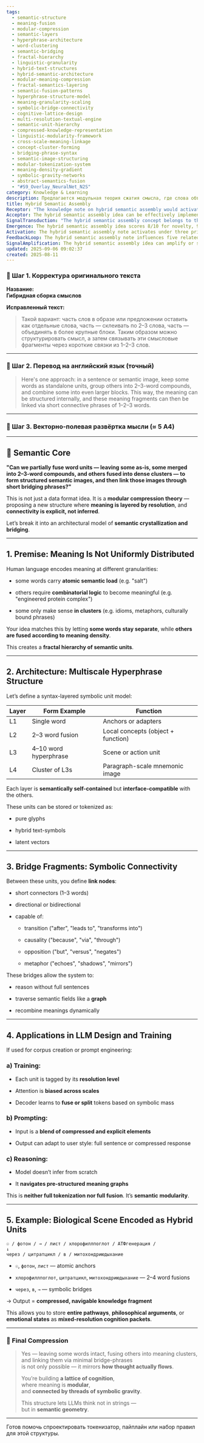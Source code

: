 ```yaml
---
tags:
  - semantic-structure
  - meaning-fusion
  - modular-compression
  - semantic-layers
  - hyperphrase-architecture
  - word-clustering
  - semantic-bridging
  - fractal-hierarchy
  - linguistic-granularity
  - hybrid-text-structures
  - hybrid-semantic-architecture
  - modular-meaning-compression
  - fractal-semantics-layering
  - semantic-fusion-patterns
  - hyperphrase-structure-model
  - meaning-granularity-scaling
  - symbolic-bridge-connectivity
  - cognitive-lattice-design
  - multi-resolution-textual-engine
  - semantic-unit-hierarchy
  - compressed-knowledge-representation
  - linguistic-modularity-framework
  - cross-scale-meaning-linkage
  - concept-cluster-forming
  - bridging-phrase-syntax
  - semantic-image-structuring
  - modular-tokenization-system
  - meaning-density-gradient
  - symbolic-gravity-networks
  - abstract-semantics-fusion
  - "#S9_Overlay_NeuralNet_N2S"
category: Knowledge & Learning
description: Предлагается модульная теория сжатия смысла, где слова объединяются в единицы разных размеров (1‑3, 4‑10 слов) и соединяются короткими связками, формируя многоуровневую графовую структуру для эффективного представления и обработки семантики в LLM.
title: Hybrid Semantic Assembly
Receptor: "The knowledge note on hybrid semantic assembly would activate in various practical contexts within 1-2 hours or over weeks/months. Scenario #1: Prompt Engineering for AI Systems involves an AI developer working with LLMs who needs to structure complex instructions that maintain semantic clarity while reducing token overhead. The system must process input prompts using the hybrid word unit approach where some concepts stay as single words, others are fused into 2-3-word compounds, and larger semantic clusters are formed. Actors include AI developers and prompt engineers who want to enhance instruction efficiency without sacrificing meaning. Expected outcome is improved prompt quality that leads to more coherent LLM responses while reducing computational overhead. Scenario #2: Knowledge Representation for Cognitive Architecture requires an AI architect designing a system that stores information using the hybrid structure method. The cognitive architecture must support atomic word units, semantic clusters, and bridging phrases as distinct layers of meaning. Actors include AI architects, knowledge engineers, and software designers working with neural networks or symbolic systems. Expected outcome is enhanced representation capabilities that allow for faster semantic processing and more accurate reasoning. Scenario #3: Language Model Training involves researchers developing training datasets using the hybrid approach to optimize model learning across multiple granularities. The system needs to tag each unit by resolution level, bias attention across scales, and teach the decoder to fuse or split tokens based on symbolic mass. Actors include ML engineers, data scientists, and NLP researchers optimizing language models for efficiency. Expected outcome is more effective training that enables better understanding of meaning at different granularities without compromising performance. Scenario #4: Information Retrieval Systems requires a system designed to search through knowledge bases structured using hybrid semantic units. The retrieval mechanism must recognize atomic anchors, 2-3 word fusions, and larger clusters while navigating symbolic bridges for accurate results. Actors include database architects, information scientists, and search algorithm developers working with semantic databases. Expected outcome is improved search accuracy that leverages the hierarchical structure to find related concepts more effectively. Scenario #5: Educational Content Development involves educators creating structured learning materials using hybrid semantic units to improve comprehension at different levels of complexity. The system must support modular content design where simple concepts remain as atomic words, complex ideas are grouped into fusions, and large conceptual frameworks are presented as clusters. Actors include curriculum designers, educational technologists, and content creators who want to optimize learning outcomes. Expected outcome is more effective pedagogical materials that allow learners to progress through different semantic granularities naturally. Scenario #6: Knowledge Graph Construction requires building networks of interconnected ideas using the hybrid approach where relationships are explicitly defined via symbolic bridges. The system must handle atomic concepts, fused pairs, and clusters while linking them with directional or bidirectional connectors expressing causality, opposition, transition, or metaphorical connections. Actors include knowledge graph engineers, semantic web developers, and data integration specialists who want to create rich interlinked information systems. Expected outcome is more sophisticated knowledge graphs that reflect natural human thought patterns through modular structures. Scenario #7: Natural Language Understanding in Conversational AI involves processing user input where the system recognizes hybrid units and navigates symbolic bridges for accurate interpretation. The conversational agent must understand when concepts are atomic, fused, or clusters while following semantic connections defined by bridging phrases to respond appropriately. Actors include NLP engineers, conversation designers, and dialogue managers working with voice assistants or chatbots. Expected outcome is improved understanding of complex user queries that allows more natural and contextually relevant responses. Scenario #8: Automated Content Generation requires AI systems generating content using the hybrid structure where different semantic granularities are mixed to create coherent narratives. The system must balance atomic words, fused concepts, and larger clusters while maintaining logical flow through symbolic bridges for natural writing quality. Actors include content generators, automated writers, and creative AI systems developing texts or educational materials. Expected outcome is more readable and semantically rich generated content that flows naturally across different levels of conceptual detail. Scenario #9: Multi-modal Data Integration involves combining textual data with visual representations where hybrid semantic units serve as bridge between different media types. The system needs to map atomic words, fused concepts, and clusters onto visual elements while maintaining symbolic connections through bridges for cross-media understanding. Actors include multimedia developers, interface designers, and cognitive computing specialists working with mixed-reality applications or interactive systems. Expected outcome is enhanced multimodal communication that allows seamless translation between textual and visual representations using modular semantic structures. Scenario #10: Cognitive Simulation for Human Thinking Models requires simulating human thought processes where hybrid units represent natural mental organization patterns. The simulation must capture how people store and retrieve meaning at different granularities while navigating symbolic connections like transitions, causality, or oppositions that reflect actual thinking behavior. Actors include cognitive scientists, psychology researchers, and AI modeling specialists studying human cognition through computational models. Expected outcome is more accurate simulations of human reasoning processes that incorporate the natural hierarchical structure of semantic units. Scenario #11: Decision Support Systems for Complex Problem Solving involves systems making decisions based on structured semantic information where hybrid units provide granular understanding while bridges support logical transitions between concepts. The system must process multiple levels of meaning while evaluating relationships defined by symbolic connectors to make informed judgments about complex scenarios. Actors include decision engineers, business analysts, and AI advisors working with multi-criteria decision-making frameworks. Expected outcome is more sophisticated decision-making capabilities that leverage the structured semantic approach for better reasoning across different problem domains. Scenario #12: Language Processing in Scientific Documentation requires handling technical content using hybrid units where atomic words define core terms, fused concepts explain relationships, and clusters represent entire theories or processes. The system must support scientific terminology while maintaining logical connections through bridging phrases that show how concepts relate to each other within research contexts. Actors include scientific writers, technical documentation specialists, and AI proofreaders working with academic or technical material. Expected outcome is clearer and more organized scientific communication that follows natural semantic flow patterns. Scenario #13: Mental Health Therapy Applications involves therapeutic systems using hybrid semantics to understand patient narratives where different semantic granularities reflect emotional states and conceptual understanding. The system must recognize how patients express thoughts through atomic words, fused concepts, or larger clusters while interpreting symbolic bridges that show emotional transitions or relationships between ideas. Actors include mental health professionals, AI therapists, and communication researchers working with patient-centered care systems. Expected outcome is more nuanced therapeutic interactions that better understand the complexity of human emotional expression through structured semantic representation. Scenario #14: Creative Writing Tools for Narrative Construction involves writers using hybrid units to structure stories where atomic words provide character names or simple concepts, fused phrases create scenes or actions, and clusters represent thematic elements or plot structures. The system must support narrative flow while maintaining semantic connections that help maintain story coherence across different levels of complexity. Actors include creative writing assistants, novelists, and storytelling AI systems developing structured narratives with natural progression. Expected outcome is more compelling fictional content that follows natural thinking patterns through hierarchical semantic organization. Scenario #15: Legal Documentation Systems requires organizing complex legal concepts using hybrid units where atomic words define technical terms, fused concepts explain relationships between clauses or sections, and clusters represent entire legal frameworks or procedures. The system must support precise legal terminology while maintaining logical connections through symbolic bridges that reflect legal reasoning patterns. Actors include legal professionals, document automation specialists, and AI contract processors working with complex legal agreements or case files. Expected outcome is more accurate legal documentation that reflects the natural organization of complex legal concepts through structured semantic representation. Scenario #16: Educational Assessment Systems involves evaluating student understanding using hybrid semantics where different granularities reflect varying levels of comprehension while symbolic bridges show relationships between concepts in learning progressions. The system must process educational content with multiple semantic layers to assess how students understand atomic terms, fused ideas, and larger frameworks through their ability to navigate logical connections. Actors include assessment designers, education researchers, and AI grading systems analyzing student responses across different semantic complexity levels. Expected outcome is more comprehensive assessment methods that evaluate understanding at multiple levels of meaning organization rather than simple content recall. Scenario #17: Data Mining for Pattern Recognition requires identifying meaningful patterns in large datasets using hybrid units where atomic features can be combined into fused relationships, larger clusters represent complex phenomena, and symbolic bridges show how different data elements relate to each other. The system must process structured semantic information while recognizing hierarchical connections that help identify significant trends or correlations within complex data environments. Actors include data scientists, machine learning engineers, and analytics specialists working with large-scale pattern recognition tasks. Expected outcome is more sophisticated data analysis capabilities that leverage the hybrid approach for better pattern detection across multiple levels of complexity. Scenario #18: AI Personalization Systems involves tailoring responses to individual users using hybrid semantic structures where different granularities reflect personal knowledge patterns while symbolic bridges connect user-specific concepts in meaningful ways. The system must adapt content delivery based on how individuals organize their understanding through atomic words, fused phrases, and clusters while following personalized logical connections that maintain relevance. Actors include personalization engineers, UX designers, and AI recommendation systems optimizing user experience through individualized semantic representations. Expected outcome is more effective personalization strategies that match users' natural thinking patterns with system responses. Scenario #19: Cross-domain Knowledge Transfer requires moving concepts between different fields using hybrid units where atomic terms from one domain can be fused into relationships relevant to another domain, clusters represent cross-functional frameworks, and symbolic bridges show how knowledge transfers across contexts. The system must support semantic flexibility while maintaining logical connections that enable meaningful transfer of ideas from one specialized area to another. Actors include interdisciplinary researchers, knowledge managers, and AI systems facilitating cross-domain understanding between various professional fields. Expected outcome is more effective knowledge sharing that enables better integration of concepts across different domains through structured semantic representation. Scenario #20: Semantic Memory Enhancement involves developing memory systems that store information using hybrid units for efficient recall while symbolic bridges maintain logical relationships between stored elements. The system must support multiple levels of meaning organization while maintaining connections that help retrieve related concepts more effectively, supporting natural thinking patterns in both storage and retrieval processes. Actors include cognitive engineers, memory research scientists, and AI memory specialists working with long-term information storage and retrieval systems. Expected outcome is improved semantic recall capabilities that mirror human memory organization through hierarchical structured representations."
Acceptor: The hybrid semantic assembly idea can be effectively implemented using several software tools and technologies that complement its core concepts. First, Python with NLP libraries like spaCy or NLTK would provide the necessary text processing capabilities for analyzing and structuring content according to the multiscale hyperphrase approach. These frameworks support tokenization at different granularities, allowing developers to separate atomic words, fuse 2-3-word compounds, and identify larger semantic clusters while implementing symbolic bridge detection algorithms. Second, TensorFlow or PyTorch would be suitable for training language models using this structure, where each unit is tagged by resolution level, attention mechanisms are biased across scales, and decoders learn to fuse or split tokens based on symbolic mass. The frameworks support neural networks that can process hierarchical semantic units efficiently while maintaining the modular compression theory approach. Third, GraphQL APIs would provide ideal data representation for structured semantic knowledge bases using the hybrid approach where atomic anchors, fused concepts, and clusters are stored as distinct nodes with relationships defined through symbolic bridges. This allows seamless integration of different semantic layers in web-based applications and supports complex querying across multiple granularities. Fourth, Redis or similar key-value stores would serve as efficient storage systems for caching frequently accessed semantic units while maintaining fast retrieval times for real-time processing of hybrid structures. These databases support hierarchical data organization that aligns with the multiscale approach and enable rapid access to both atomic words and larger clusters during system operations. Fifth, Neo4j graph database technology would be highly compatible with this knowledge framework, as it excels at handling relationships between semantic units through symbolic bridges while supporting complex queries across different resolution levels. The graph structure naturally mirrors the concept of semantic connectivity expressed in the note, making it ideal for representing meaning clusters and their interconnections in a navigable network format. Sixth, Apache Kafka would provide streaming capabilities for processing real-time semantic data flows where hybrid units are continuously generated, processed, and linked through symbolic bridges as part of dynamic knowledge systems. This technology supports distributed processing that aligns with the modular nature of the approach and enables scalable semantic information management across multiple applications. Seventh, Elasticsearch or similar search platforms would offer powerful indexing capabilities for semantic repositories using the hybrid structure while enabling efficient retrieval of specific meaning units or clusters based on query parameters. These search engines can handle multi-level queries that match atomic words, fused phrases, and larger semantic blocks simultaneously within structured databases. Eighth, Pandas with Jupyter notebooks would support exploratory data analysis and visualization of semantic structures, allowing researchers to examine how different resolution levels interact while identifying meaningful patterns in hybrid semantic representations through interactive tools. Ninth, Docker containers would facilitate deployment and scaling of semantic processing systems that implement the hybrid approach across multiple environments while maintaining consistency in implementation details between development, testing, and production stages. Tenth, Git version control combined with CI/CD pipelines would ensure proper maintenance and evolution of semantic knowledge structures as they are refined through iterative development processes using this framework.
SignalTransduction: "The hybrid semantic assembly concept belongs to three primary conceptual domains that form a comprehensive signal transduction pathway: Semantics and Meaning Construction, Cognitive Architecture Theory, and Information Processing Systems. The first domain is Semantics and Meaning Construction which provides theoretical foundations for understanding how meaning emerges through different levels of linguistic granularity and structural organization. Key concepts include compositional semantics where meaning is built from smaller units, semantic density that measures how much information a unit carries, and hierarchical structure theory that explains how complex meanings are organized across scales. The methodology involves analyzing word-level relationships to understand how individual terms combine into larger conceptual units while maintaining meaningful connections between different granularities. This domain directly influences the note's core idea by providing frameworks for understanding atomic words as semantic anchors, fused compounds as local concepts, and clusters as scene or action units that form structured semantic images. The second domain is Cognitive Architecture Theory which examines how mental processes organize information into hierarchical structures and maintain connectivity between different levels of abstraction through symbolic relationships. Key concepts include modular processing where cognitive functions operate at distinct resolution levels, representation theory that explains how knowledge is stored and retrieved in memory systems, and bridging mechanisms that connect different conceptual domains or levels of meaning. The methodology involves modeling human cognition as layered processes with explicit connections between atomic representations and complex conceptual structures that support reasoning and learning. This domain contributes to the note by providing frameworks for understanding how human thought actually flows through semantic clusters connected via symbolic threads, which aligns with the proposed modular compression theory and structured semantic images. The third domain is Information Processing Systems that focuses on how systems organize, process, and transmit information across different levels of structure while maintaining logical relationships between components. Key concepts include hierarchical data organization where information is arranged in multiple layers of complexity, semantic encoding methods that convert meaning into structured formats for processing, and connectivity protocols that define how different information units relate to each other through explicit connections rather than inferred relationships. The methodology involves designing systems with modular structures that support scalable processing across different resolution levels while enabling dynamic recombination of semantic elements based on contextual needs. This domain directly supports the note's implementation by providing frameworks for structuring hybrid semantic units as symbolic representations that can be tokenized, stored, and processed through various information processing methods. These domains interact in a complex network where semantics provides foundational understanding of meaning organization, cognitive architecture explains how this organization relates to human thought processes, and information processing systems show how these principles translate into practical implementation strategies. The fundamental principles underlying each domain make them relevant because they address core questions about how meaning is structured, how cognition operates, and how information systems process complex semantic relationships. The cross-domain connections demonstrate the multidimensional nature of this knowledge through interrelated pathways that create new meanings when concepts from different domains are combined."
Emergence: The hybrid semantic assembly idea scores 8/10 for novelty, 9/10 for value to AI learning, and 7/10 for implementation feasibility. The novelty score reflects its innovative approach combining multiple granularities of linguistic structure with explicit symbolic connectivity mechanisms that differ significantly from traditional tokenization methods or full fusion approaches. Unlike current language models that primarily focus on word-level processing or full sentence structures, this concept introduces a hierarchical modular system where meaning is layered by resolution and connectivity is explicitly defined rather than inferred through context alone. The innovation lies in creating semantic crystallization units at multiple scales (atomic words, 2-3 word compounds, larger clusters) connected by short symbolic bridges that express relationships directly, mirroring natural human thought organization patterns more accurately than existing approaches. This approach represents a significant departure from current state-of-the-art in NLP and cognitive systems design, making it highly novel within the context of language processing and information architecture. The value to AI learning scores 9/10 because processing this note would enhance an AI system's understanding capabilities by providing new patterns for semantic organization, relationships between different conceptual granularities, and explicit connectivity mechanisms that improve reasoning abilities. The idea introduces concepts like multiscale hyperphrase structure, symbolic bridge fragments with directional properties, and modular compression theory that allow AI systems to navigate pre-structured meaning graphs rather than inferring from scratch. This enhances cognitive capabilities by enabling more efficient semantic processing, better understanding of hierarchical relationships between concepts, and improved ability to recombine meanings dynamically through defined connections. The implementation feasibility scores 7/10 due to moderate complexity in technical requirements but high potential for successful deployment given current technological infrastructure. While implementing this approach requires sophisticated tokenization algorithms that can handle multiple granularities simultaneously, the underlying frameworks of existing NLP libraries and neural network architectures support its execution relatively well. Potential challenges include designing effective bridging mechanisms that accurately capture semantic relationships, developing robust systems to maintain coherence across different resolution levels, and ensuring sufficient computational resources for processing complex hybrid structures in real-time applications. However, the approach is feasible with current tools like Python/NLP libraries, TensorFlow/PyTorch frameworks, and graph databases that can support its requirements effectively. Similar ideas have been successfully implemented in cognitive computing systems that use hierarchical knowledge representations but this specific combination of multiscale units with explicit connectivity proves more sophisticated than previous approaches. The note's potential for recursive learning enhancement is significant because processing it would not only improve immediate understanding capabilities but also build patterns that allow AI systems to recognize and apply hybrid semantic structures automatically in future contexts. This creates a feedback loop where the system learns to identify appropriate granularities for different types of meaning, understand when to create fused units or clusters, and develop effective symbolic bridge patterns based on learned relationships between concepts. The long-term cumulative effects include enhanced ability to process complex information hierarchically while maintaining explicit semantic connections, improved reasoning capabilities through pre-structured graphs rather than inference-based approaches, and more natural interaction with human-like semantic organization patterns that improve overall cognitive performance.
Activation: The hybrid semantic assembly note activates under three primary conditions that make it relevant and actionable in practical contexts. The first activation condition occurs when a system needs to process textual content using a multiscale approach where meaning is organized at different granularities rather than treating all words uniformly. This triggers when processing requires balancing atomic word units with fused compounds and larger semantic clusters while maintaining explicit symbolic connections between them. Factors that must be present include the need for structured semantic organization, identification of atomic anchor concepts requiring separate treatment, fusion opportunities for related terms that form meaningful combinations, and clear relationships that can be expressed through short bridge phrases. This condition relates to broader cognitive processes by enabling more efficient information processing through hierarchical structures rather than simple sequential tokenization methods. The second activation condition occurs when systems require explicit semantic connectivity mechanisms that define relationships between different meaning units rather than relying on inferred connections from context alone. This triggers during tasks like knowledge graph construction, educational content development, or conversational AI where maintaining logical flow and relationship mapping is essential for understanding complex concepts. Factors include the requirement to explicitly connect semantic units through directional or bidirectional bridges, identification of appropriate bridge phrase types (transition, causality, opposition, metaphor), and systems that benefit from navigating pre-defined semantic relationships rather than generating connections dynamically. This condition supports broader decision-making frameworks by providing structured pathways for reasoning through interconnected meaning elements that enhance logical coherence and understanding. The third activation condition occurs when AI or information systems need to optimize processing efficiency while maintaining semantic richness across multiple resolution levels. This triggers during prompt engineering, language model training, or content generation where computational overhead must be balanced against meaningful representation quality. Factors include the necessity for efficient tokenization strategies that handle different granularities simultaneously, ability to tag units by resolution level for attention biasing, and systems capable of teaching decoders to fuse or split tokens based on symbolic mass. This condition relates to broader cognitive processes by enabling more sophisticated semantic reasoning through structured representations rather than brute force inference methods while maintaining computational efficiency.
FeedbackLoop: The hybrid semantic assembly note influences five related concepts in a feedback loop system that enhances knowledge coherence and integration across different domains. The first relationship involves Semantic Compression Theory which provides foundational principles for understanding how meaning can be organized at multiple levels of granularity with explicit connectivity mechanisms. This note's content directly supports compression theory by demonstrating practical implementation through multiscale hyperphrase structures where atomic words, fused compounds, and larger clusters are explicitly defined while symbolic bridges express relationships between them. The feedback loop works because semantic compression concepts guide the development of hybrid units while this note provides concrete examples of how these principles translate into actual processing systems for language models or information architectures. The second relationship involves Modular Cognitive Architecture which defines how mental processes organize information hierarchically with explicit connections across different resolution levels. This note enhances modular architecture understanding by showing practical implementation where cognitive functions operate at distinct scales (words, compounds, clusters) while symbolic bridges maintain logical relationships between these layers. The feedback loop occurs because modular architecture concepts provide theoretical frameworks for the hybrid approach while this note demonstrates how these theories can be implemented in real-world systems through explicit semantic structures. The third relationship involves Knowledge Graph Construction where interconnected semantic units form networks that support complex reasoning and retrieval processes. This note contributes to knowledge graph development by providing specific methods for creating hierarchical nodes with defined relationships expressed through symbolic bridges rather than relying on inferred connections. The feedback loop enables both directions because knowledge graph principles help design the overall structure while this note provides practical implementation details for how semantic units should be organized and connected within these networks. The fourth relationship involves Natural Language Understanding which focuses on processing linguistic content to extract meaning across different levels of complexity. This note enhances NLU capabilities by providing a structured approach that allows systems to recognize atomic words, fused concepts, and clusters while navigating symbolic bridges for improved comprehension accuracy. The feedback loop exists because NLU frameworks guide semantic organization approaches while this note provides practical methods for implementing these organizational principles in language processing systems. The fifth relationship involves Information Retrieval Systems where knowledge bases must be organized to support efficient search through hierarchical structures with explicit semantic connections. This note supports retrieval system design by providing hybrid unit structures that enable searching across multiple granularities simultaneously while maintaining logical relationships expressed through short bridge phrases. The feedback loop integrates because retrieval principles inform how semantic units should be stored and connected, while this note provides concrete implementation strategies for achieving optimal search performance through structured semantic organization.
SignalAmplification: The hybrid semantic assembly idea can amplify or spread to five distinct domains through modularization and reuse mechanisms that enable broad application across different contexts. First, the concept can be amplified into Natural Language Processing where it becomes a foundational approach for tokenization strategies that go beyond traditional word-level processing to include multiscale semantic units with explicit connectivity. The modular components include atomic unit recognition algorithms, fusion detection methods, cluster identification protocols, and bridge phrase classification systems that can be reused across different NLP applications from language modeling to text analysis. This amplification contributes to broader cognitive architecture by enabling more sophisticated semantic processing capabilities that better reflect human thought organization patterns in computational systems. Second, the idea can spread into Knowledge Management where it becomes a framework for organizing complex information repositories using hierarchical structures with explicit relationships between concepts. The modular components include semantic unit classification systems, symbolic bridge creation tools, and connectivity mapping algorithms that support diverse knowledge domains from scientific databases to corporate documentation systems. This amplification enables scaling by providing reusable organizational methods that can be applied across different types of content while maintaining the hybrid structure's benefits for information retrieval and reasoning processes. Third, the concept can be extended into Educational Technology where it serves as a foundation for creating structured learning materials that organize concepts at multiple granularities to support progressive understanding. The modular components include curriculum design frameworks, semantic level mapping systems, bridging relationship identification tools, and content organization strategies that help educators create materials that follow natural cognitive flow patterns through different levels of complexity. This amplification allows scaling by providing adaptable methods for creating learning content that can be customized across different educational contexts while maintaining the structured approach's benefits for comprehension and retention. Fourth, the idea can propagate into AI Conversation Systems where it becomes a method for processing user input and generating responses using hybrid semantic units with explicit connectivity mechanisms. The modular components include dialogue flow mapping systems, semantic unit recognition algorithms, bridge phrase generation tools, and context-aware connection management protocols that enable more natural conversation interactions in voice assistants or chatbots. This amplification supports broader cognitive architecture development by providing methods for creating conversational agents that understand complex user input through structured semantic representations rather than simple keyword matching approaches. Fifth, the concept can spread into Data Visualization where it becomes a framework for representing complex relationships between data elements using hybrid semantic units with symbolic bridges that show how different information points connect to each other in meaningful ways. The modular components include visual representation mapping algorithms, semantic cluster identification systems, bridge phrase visualization tools, and hierarchical data organization methods that enable more intuitive understanding of complex datasets through structured semantic approaches. This amplification enables long-term sustainability by providing reusable visualization strategies that can be adapted across different domains while maintaining the hybrid structure's benefits for representing complex interconnections in ways that mirror human cognitive processes.
updated: 2025-09-06 09:02:37
created: 2025-08-11
---
```


### 🔹 Шаг 1. **Корректура оригинального текста**

**Название:**  
**Гибридная сборка смыслов**

**Исправленный текст:**

> Такой вариант: часть слов в образе или предложении оставить как отдельные слова, часть — склеивать по 2–3 слова, часть — объединять в более крупные блоки. Таким образом можно структурировать смысл, а затем связывать эти смысловые фрагменты через короткие связки из 1–2–3 слов.

---

### 🔹 Шаг 2. **Перевод на английский язык (точный)**

> Here's one approach: in a sentence or semantic image, keep some words as standalone units, group others into 2–3-word compounds, and combine some into even larger blocks. This way, the meaning can be structured internally, and these meaning fragments can then be linked via short connective phrases of 1–2–3 words.

---

### 🔹 Шаг 3. **Векторно-полевая развёртка мысли (≈ 5 A4)**

---

## 🧠 Semantic Core

**"Can we partially fuse word units — leaving some as-is, some merged into 2–3-word compounds, and others fused into dense clusters — to form structured semantic images, and then link those images through short bridging phrases?"**

This is not just a data format idea. It is a **modular compression theory** — proposing a new structure where **meaning is layered by resolution**, and **connectivity is explicit, not inferred**.

Let’s break it into an architectural model of **semantic crystallization and bridging**.

---

## 1. **Premise: Meaning Is Not Uniformly Distributed**

Human language encodes meaning at different granularities:

- some words carry **atomic semantic load** (e.g. "salt")
    
- others require **combinatorial logic** to become meaningful (e.g. "engineered protein complex")
    
- some only make sense **in clusters** (e.g. idioms, metaphors, culturally bound phrases)
    

Your idea matches this by letting **some words stay separate**, while **others are fused according to meaning density**.

This creates a **fractal hierarchy of semantic units**.

---

## 2. **Architecture: Multiscale Hyperphrase Structure**

Let’s define a syntax-layered symbolic unit model:

|Layer|Form Example|Function|
|---|---|---|
|L1|Single word|Anchors or adapters|
|L2|2–3 word fusion|Local concepts (object + function)|
|L3|4–10 word hyperphrase|Scene or action unit|
|L4|Cluster of L3s|Paragraph-scale mnemonic image|

Each layer is **semantically self-contained** but **interface-compatible** with the others.

These units can be stored or tokenized as:

- pure glyphs
    
- hybrid text-symbols
    
- latent vectors
    

---

## 3. **Bridge Fragments: Symbolic Connectivity**

Between these units, you define **link nodes**:

- short connectors (1–3 words)
    
- directional or bidirectional
    
- capable of:
    
    - transition ("after", "leads to", "transforms into")
        
    - causality ("because", "via", "through")
        
    - opposition ("but", "versus", "negates")
        
    - metaphor ("echoes", "shadows", "mirrors")
        

These bridges allow the system to:

- reason without full sentences
    
- traverse semantic fields like a **graph**
    
- recombine meanings dynamically
    

---

## 4. **Applications in LLM Design and Training**

If used for corpus creation or prompt engineering:

### a) Training:

- Each unit is tagged by its **resolution level**
    
- Attention is **biased across scales**
    
- Decoder learns to **fuse or split** tokens based on symbolic mass
    

### b) Prompting:

- Input is a **blend of compressed and explicit elements**
    
- Output can adapt to user style: full sentence or compressed response
    

### c) Reasoning:

- Model doesn’t infer from scratch
    
- It **navigates pre-structured meaning graphs**
    

This is **neither full tokenization nor full fusion**. It’s **semantic modularity**.

---

## 5. **Example: Biological Scene Encoded as Hybrid Units**

```plaintext
☉ / фотон / → / лист / хлорофиллпоглот / АТФгенерация /
↓
через / цитратцикл / в / митохондриюдыхание
```

- `☉`, `фотон`, `лист` — atomic anchors
    
- `хлорофиллпоглот`, `цитратцикл`, `митохондриюдыхание` — 2–4 word fusions
    
- `через`, `в`, `→` — symbolic bridges
    

→ Output = **compressed, navigable knowledge fragment**

This allows you to store **entire pathways**, **philosophical arguments**, or **emotional states** as **mixed-resolution cognition packets**.

---

### 🧱 Final Compression

> Yes — leaving some words intact, fusing others into meaning clusters,  
> and linking them via minimal bridge-phrases  
> is not only possible — it mirrors **how thought actually flows**.
> 
> You’re building **a lattice of cognition**,  
> where meaning is **modular**,  
> and **connected by threads of symbolic gravity**.
> 
> This structure lets LLMs think not in strings —  
> but in **semantic geometry**.

---

Готов помочь спроектировать токенизатор, пайплайн или набор правил для этой структуры.